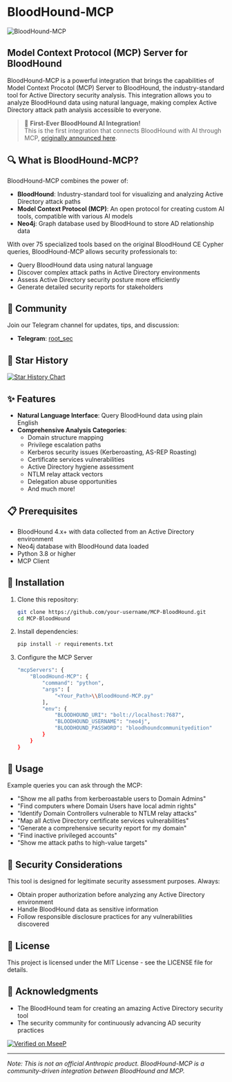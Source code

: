 # BloodHound-MCP

![BloodHound-MCP](/images/BloodHound-MCP-Banner.png)

## Model Context Protocol (MCP) Server for BloodHound

BloodHound-MCP is a powerful integration that brings the capabilities of Model Context Procotol (MCP) Server to BloodHound, the industry-standard tool for Active Directory security analysis. This integration allows you to analyze BloodHound data using natural language, making complex Active Directory attack path analysis accessible to everyone.

> 🥇 **First-Ever BloodHound AI Integration!**  
> This is the first integration that connects BloodHound with AI through MCP, [originally announced here](https://www.linkedin.com/posts/mor-david-cyber_bloodhound-ai-cybersec-activity-7310921541213470721-N390).

## 🔍 What is BloodHound-MCP?

BloodHound-MCP combines the power of:
- **BloodHound**: Industry-standard tool for visualizing and analyzing Active Directory attack paths
- **Model Context Protocol (MCP)**: An open protocol for creating custom AI tools, compatible with various AI models
- **Neo4j**: Graph database used by BloodHound to store AD relationship data

With over 75 specialized tools based on the original BloodHound CE Cypher queries, BloodHound-MCP allows security professionals to:
- Query BloodHound data using natural language
- Discover complex attack paths in Active Directory environments
- Assess Active Directory security posture more efficiently
- Generate detailed security reports for stakeholders

## 📱 Community

Join our Telegram channel for updates, tips, and discussion:
- **Telegram**: [root_sec](https://t.me/root_sec)

## 🌟 Star History

[![Star History Chart](https://api.star-history.com/svg?repos=MorDavid/BloodHound-MCP-AI&type=Date)](https://www.star-history.com/#MorDavid/BloodHound-MCP-AI&Date)

## ✨ Features

- **Natural Language Interface**: Query BloodHound data using plain English
- **Comprehensive Analysis Categories**:
  - Domain structure mapping
  - Privilege escalation paths
  - Kerberos security issues (Kerberoasting, AS-REP Roasting)
  - Certificate services vulnerabilities
  - Active Directory hygiene assessment
  - NTLM relay attack vectors
  - Delegation abuse opportunities
  - And much more!

## 📋 Prerequisites

- BloodHound 4.x+ with data collected from an Active Directory environment
- Neo4j database with BloodHound data loaded
- Python 3.8 or higher
- MCP Client

## 🔧 Installation

1. Clone this repository:
   ```bash
   git clone https://github.com/your-username/MCP-BloodHound.git
   cd MCP-BloodHound
   ```

2. Install dependencies:
   ```bash
   pip install -r requirements.txt
   ```
3. Configure the MCP Server
    ```bash
    "mcpServers": {
        "BloodHound-MCP": {
            "command": "python",
            "args": [
                "<Your_Path>\\BloodHound-MCP.py"
            ],
            "env": {
                "BLOODHOUND_URI": "bolt://localhost:7687",
                "BLOODHOUND_USERNAME": "neo4j",
                "BLOODHOUND_PASSWORD": "bloodhoundcommunityedition"
            }
        }
    }
   ```
## 🚀 Usage

Example queries you can ask through the MCP:

- "Show me all paths from kerberoastable users to Domain Admins"
- "Find computers where Domain Users have local admin rights"
- "Identify Domain Controllers vulnerable to NTLM relay attacks"
- "Map all Active Directory certificate services vulnerabilities"
- "Generate a comprehensive security report for my domain"
- "Find inactive privileged accounts"
- "Show me attack paths to high-value targets"

## 🔐 Security Considerations

This tool is designed for legitimate security assessment purposes. Always:
- Obtain proper authorization before analyzing any Active Directory environment
- Handle BloodHound data as sensitive information
- Follow responsible disclosure practices for any vulnerabilities discovered

## 📜 License

This project is licensed under the MIT License - see the LICENSE file for details.

## 🙏 Acknowledgments

- The BloodHound team for creating an amazing Active Directory security tool
- The security community for continuously advancing AD security practices

[![Verified on MseeP](https://mseep.ai/badge.svg)](https://mseep.ai/app/09d13f50-8965-4ebf-b4bf-d6bb98e8f092)

---

*Note: This is not an official Anthropic product. BloodHound-MCP is a community-driven integration between BloodHound and MCP.* 
